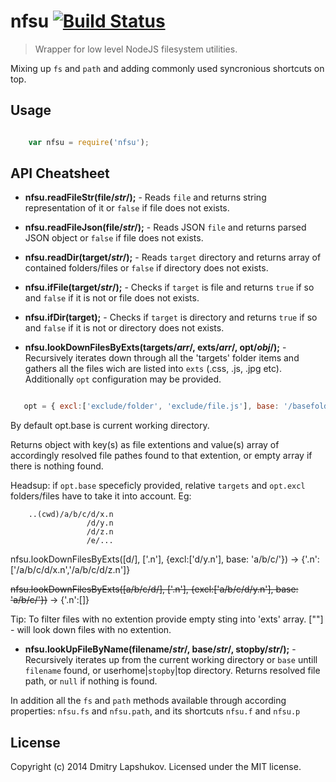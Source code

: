 # nfsu [![Build Status](http://img.shields.io/travis/dmi3y/nfsu.svg?style=flat&branch=nfsu)](http://travis-ci.org/dmi3y/nfsu)


> Wrapper for low level NodeJS filesystem utilities.

Mixing up `fs` and `path` and adding commonly used syncronious shortcuts on top.

## Usage

```js

    var nfsu = require('nfsu');
```

## API Cheatsheet

* __nfsu.readFileStr(file/*str*/);__ - Reads `file` and returns string representation of it or `false` if file does not exists.

* __nfsu.readFileJson(file/*str*/);__ - Reads JSON `file` and returns parsed JSON object or `false` if file does not exists.

* __nfsu.readDir(target/*str*/);__ - Reads `target` directory and returns array of contained folders/files or `false` if directory does not exists.

* __nfsu.ifFile(target/*str*/);__ - Checks if `target` is file and returns `true` if so and `false` if it is not or file does not exists.

* __nfsu.ifDir(target);__ - Checks if `target` is directory and returns `true` if so and `false` if it is not or directory does not exists.

* __nfsu.lookDownFilesByExts(targets/*arr*/, exts/*arr*/, opt/*obj*/);__ - Recursively iterates down through all the 'targets' folder items and gathers all the files wich are listed into `exts` (.css, .js, .jpg etc).
Additionally `opt` configuration may be provided.

```js

   opt = { excl:['exclude/folder', 'exclude/file.js'], base: '/basefolder' };
```

By default opt.base is current working directory.

Returns object with key(s) as file extentions and value(s) array of accordingly resolved file pathes found to that extention, or empty array if there is nothing found.

Headsup: if `opt.base` speceficly provided, relative `targets` and `opt.excl` folders/files have to take it into account.
Eg:

```
    ..(cwd)/a/b/c/d/x.n
                 /d/y.n
                 /d/z.n
                 /e/...
```


nfsu.lookDownFilesByExts([d/], ['.n'], {excl:['d/y.n'], base: 'a/b/c/'}) -> {'.n':['<fullpath>/a/b/c/d/x.n','<fullpath>/a/b/c/d/z.n']}

~~nfsu.lookDownFilesByExts([a/b/c/d/], ['.n'], {excl:['a/b/c/d/y.n'], base: 'a/b/c/'})~~ -> {'.n':[]}

Tip: To filter files with no extention provide empty sting into 'exts' array.
[""] - will look down files with no extention.

* __nfsu.lookUpFileByName(filename/*str*/, base/*str*/, stopby/*str*/);__ - Recursively iterates up from the current working directory or `base` untill `filename` found, or userhome|`stopby`|top directory.
Returns resolved file path, or `null` if nothing is found.

In addition all the `fs` and `path` methods available through according properties:
`nfsu.fs` and `nfsu.path`, and its shortcuts `nfsu.f` and `nfsu.p`

## License
Copyright (c) 2014 Dmitry Lapshukov. Licensed under the MIT license.
